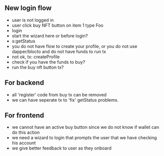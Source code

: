 
## New login flow

 - user is not logged in
 - user click buy NFT button on item 1 type Foo
 - login
 - start the wizard here or before login?
 - s:getStatus
  - you do not have flow to create your profile, or you do not use dapper/blocto and do not have funds to run tx 
 - not ok, tx: createProfile
  - check if you have the funds to buy? 
 - run the buy nft button tx?


## For backend
 - all 'register' code from buy tx can be removed
 - we can have seperate tx to 'fix' getStatus problems.

## For frontend
 - we cannot have an active buy button since we do not know if wallet can do this action
 - we need a wizard to login that prompts the user that we have checking his account
 - we give better feedback to user as they onboard
